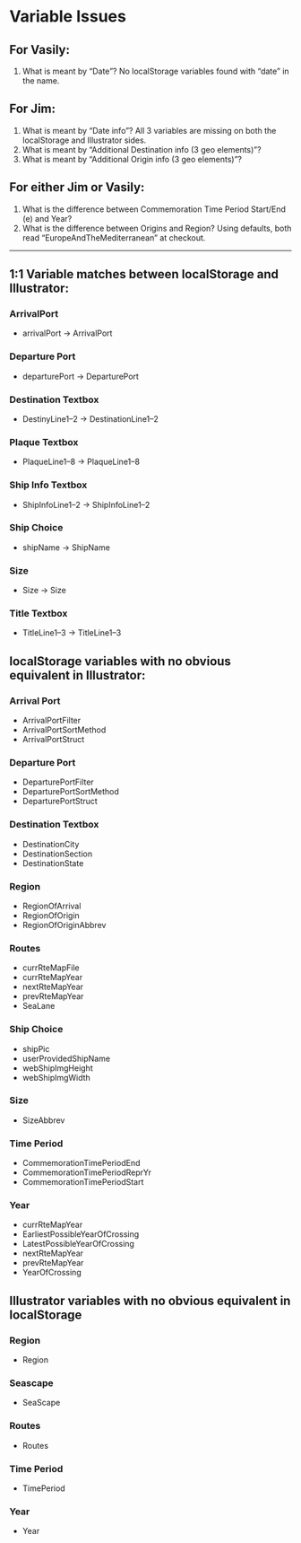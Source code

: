 # Variable Issues

## For Vasily:

1. What is meant by “Date”? No localStorage variables found with “date” in the name.

## For Jim:

1. What is meant by “Date info”? All 3 variables are missing on both the localStorage and Illustrator sides.
2. What is meant by “Additional Destination info (3 geo elements)”?
3. What is meant by “Additional Origin info (3 geo elements)”?

## For either Jim or Vasily:

1. What is the difference between Commemoration Time Period Start/End (e) and Year?
2. What is the difference between Origins and Region? Using defaults, both read “EuropeAndTheMediterranean” at checkout.

----

## 1:1 Variable matches between localStorage and Illustrator:

### ArrivalPort
- arrivalPort → ArrivalPort

### Departure Port
- departurePort → DeparturePort

### Destination Textbox
- DestinyLine1–2 → DestinationLine1–2

### Plaque Textbox
- PlaqueLine1–8 → PlaqueLine1–8

### Ship Info Textbox
- ShipInfoLine1–2 → ShipInfoLine1–2

### Ship Choice
- shipName → ShipName

### Size
- Size → Size

### Title Textbox
- TitleLine1–3 → TitleLine1–3


## localStorage variables with no obvious equivalent in Illustrator:

### Arrival Port
- ArrivalPortFilter
- ArrivalPortSortMethod
- ArrivalPortStruct

### Departure Port
- DeparturePortFilter
- DeparturePortSortMethod
- DeparturePortStruct

### Destination Textbox
- DestinationCity
- DestinationSection
- DestinationState

### Region
- RegionOfArrival
- RegionOfOrigin
- RegionOfOriginAbbrev

### Routes
- currRteMapFile
- currRteMapYear
- nextRteMapYear
- prevRteMapYear
- SeaLane

### Ship Choice
- shipPic
- userProvidedShipName
- webShipImgHeight
- webShipImgWidth

### Size
- SizeAbbrev

### Time Period
- CommemorationTimePeriodEnd
- CommemorationTimePeriodReprYr
- CommemorationTimePeriodStart

### Year
- currRteMapYear 
- EarliestPossibleYearOfCrossing
- LatestPossibleYearOfCrossing
- nextRteMapYear
- prevRteMapYear
- YearOfCrossing


## Illustrator variables with no obvious equivalent in localStorage

### Region
- Region

### Seascape
- SeaScape

### Routes
- Routes

### Time Period
- TimePeriod

### Year
- Year